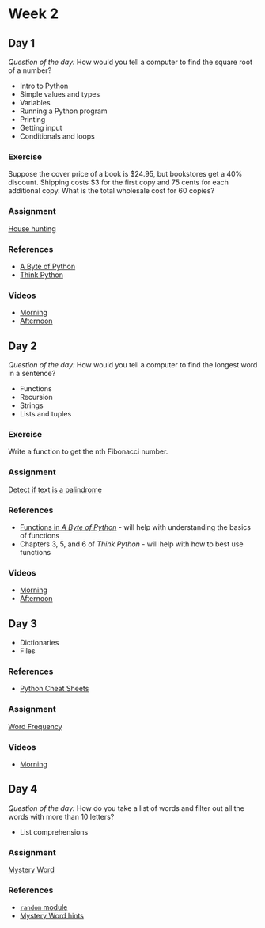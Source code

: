 # Week 2

## Day 1

_Question of the day:_ How would you tell a computer to find the square root of a number?

- Intro to Python
- Simple values and types
- Variables
- Running a Python program
- Printing
- Getting input
- Conditionals and loops

### Exercise

Suppose the cover price of a book is $24.95, but bookstores get a 40% discount. Shipping costs $3 for the first copy and 75 cents for each additional copy. What is the total wholesale cost for 60 copies?

### Assignment

[House hunting](https://classroom.github.com/a/rL5uNkZt)

### References

- [A Byte of Python](https://python.swaroopch.com/)
- [Think Python](http://greenteapress.com/thinkpython2/html/index.html)

### Videos

- [Morning](https://drive.google.com/file/d/1duuM-JdibZMh7JhZs5j3Od51y3LRnWqN/view)
- [Afternoon](https://drive.google.com/file/d/1UBZgH4FEWCz38qTzOLzEVr4oi9ZpZRlo/view)

## Day 2

_Question of the day:_ How would you tell a computer to find the longest word in a sentence?

- Functions
- Recursion
- Strings
- Lists and tuples

### Exercise

Write a function to get the nth Fibonacci number.

### Assignment

[Detect if text is a palindrome](https://classroom.github.com/a/9Ss--3rP)

### References

- [Functions in _A Byte of Python_](https://python.swaroopch.com/functions.html) - will help with understanding the basics of functions
- Chapters 3, 5, and 6 of _Think Python_ - will help with how to best use functions

### Videos

- [Morning](https://drive.google.com/file/d/150UTMfNyBC9mmjKf8A8wfPEyUMbrTBiW/view)
- [Afternoon](https://drive.google.com/file/d/1Zz4j1JiMv6xpsnDjna2pufbympAjUgR1/view)

## Day 3

- Dictionaries
- Files

### References

- [Python Cheat Sheets](https://ehmatthes.github.io/pcc/cheatsheets/README.html)

### Assignment

[Word Frequency](https://classroom.github.com/a/zdIbNW0H)

### Videos

- [Morning](https://drive.google.com/file/d/1pWarXXbVqYxGd3MYJhNv_NlkfWuIqJXE/view)

## Day 4

_Question of the day:_ How do you take a list of words and filter out all the words with more than 10 letters?

- List comprehensions

### Assignment

[Mystery Word](https://classroom.github.com/a/WdYQZ2Fm)

### References

- [`random` module](https://docs.python.org/3/library/random.html)
- [Mystery Word hints](mystery-word-hints.md)
